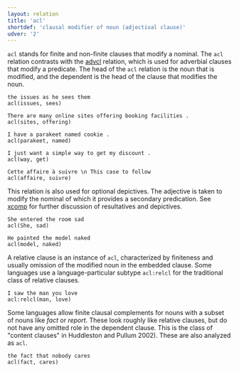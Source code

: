 ```yaml
---
layout: relation
title: 'acl'
shortdef: 'clausal modifier of noun (adjectival clause)'
udver: '2'
---
```


`acl` stands for finite and non-finite clauses that modify a nominal.  The `acl` relation 
contrasts with the [advcl]() relation, which is used for adverbial clauses
that modify a predicate. The head of the `acl` relation is the noun
that is modified, and the dependent is the head of the clause that
modifies the noun.

~~~ sdparse
the issues as he sees them
acl(issues, sees)
~~~

~~~ sdparse
There are many online sites offering booking facilities .
acl(sites, offering)
~~~

~~~ sdparse
I have a parakeet named cookie .
acl(parakeet, named)
~~~

~~~ sdparse
I just want a simple way to get my discount .
acl(way, get)
~~~

~~~ sdparse
Cette affaire à suivre \n This case to follow 
acl(affaire, suivre)
~~~

This relation is also used for optional depictives. The adjective is taken to modify the nominal of which it provides a secondary predication. See [xcomp]() for further discussion of resultatives and depictives.

~~~ sdparse
She entered the room sad
acl(She, sad)
~~~

~~~ sdparse
He painted the model naked
acl(model, naked)
~~~

A relative clause is an instance of `acl`, characterized by finiteness and usually omission of 
the modified noun in the embedded clause. Some languages use a language-particular subtype `acl:relcl` for the traditional class of relative clauses.

~~~ sdparse
I saw the man you love
acl:relcl(man, love)
~~~

Some languages allow finite clausal complements for nouns with 
a subset of nouns like *fact* or *report*. These look roughly like relative clauses, but do not have any omitted role in the dependent clause. This is the class of "content
clauses" in Huddleston and Pullum 2002). These are also analyzed as `acl`.

~~~ sdparse
the fact that nobody cares
acl(fact, cares)
~~~
<!-- Interlanguage links updated Út zář 29 20:31:40 CEST 2020 -->
